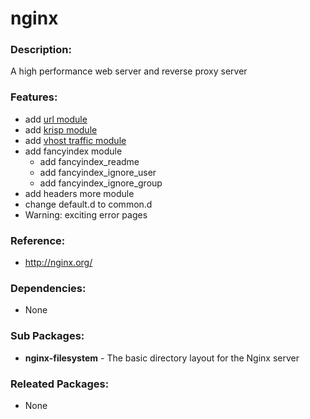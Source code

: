 # nginx

### Description:
A high performance web server and reverse proxy server

### Features:
- add [url module](https://github.com/vozlt/nginx-module-vts)
- add [krisp module](https://github.com/vozlt/nginx-module-krisp)
- add [vhost traffic module](https://github.com/vozlt/nginx-module-vts)
- add fancyindex module
  * add fancyindex_readme
  * add fancyindex_ignore_user
  * add fancyindex_ignore_group
- add headers more module
- change default.d to common.d
- Warning: exciting error pages

### Reference:
* http://nginx.org/

### Dependencies:
* None

### Sub Packages:
* **nginx-filesystem** - The basic directory layout for the Nginx server

### Releated Packages:
* None